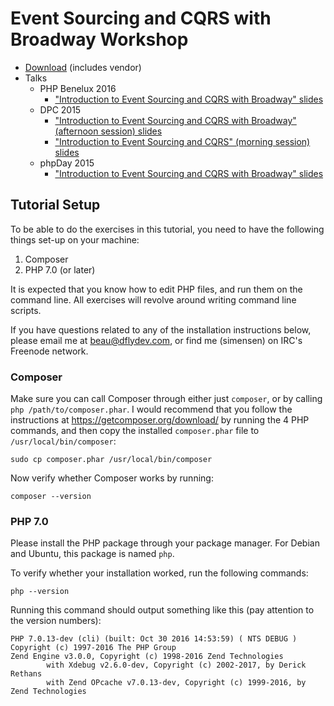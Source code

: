 # Event Sourcing and CQRS with Broadway Workshop

 * [Download](https://beau.io/es-cqrs-broadway-workshop.zip) (includes vendor)
 * Talks
   * PHP Benelux 2016
     * ["Introduction to Event Sourcing and CQRS with Broadway" slides](https://beau.io/talks/2016/01/29/introduction-to-event-sourcing-and-cqrs-with-broadway-phpbnl16/)
   * DPC 2015
     * ["Introduction to Event Sourcing and CQRS with Broadway" (afternoon session) slides](https://beau.io/talks/2015/06/25/introduction-to-event-sourcing-and-cqrs-with-broadway-dpc-2015)
     * ["Introduction to Event Sourcing and CQRS" (morning session) slides](https://beau.io/talks/2015/06/25/introduction-to-event-sourcing-and-cqrs-dpc-2015)
   * phpDay 2015
     * ["Introduction to Event Sourcing and CQRS with Broadway" slides](https://beau.io/talks/2015/05/15/introduction-to-event-sourcing-and-cqrs-with-broadway-phpday-2015)

## Tutorial Setup

To be able to do the exercises in this tutorial, you need to have the following things set-up on your machine:

1. Composer
2. PHP 7.0 (or later)

It is expected that you know how to edit PHP files, and run them on the command line. All exercises will revolve around writing command line scripts.

If you have questions related to any of the installation instructions below, please email me at beau@dflydev.com, or find me (simensen) on IRC's Freenode network.

### Composer

Make sure you can call Composer through either just `composer`, or by calling `php /path/to/composer.phar`. I would recommend that you follow the instructions at https://getcomposer.org/download/ by running the 4 PHP commands, and then copy the installed `composer.phar` file to `/usr/local/bin/composer`:

    sudo cp composer.phar /usr/local/bin/composer

Now verify whether Composer works by running:

    composer --version

### PHP 7.0

Please install the PHP package through your package manager. For Debian and Ubuntu, this package is named `php`.

To verify whether your installation worked, run the following commands:

    php --version

Running this command should output something like this (pay attention to the version numbers):

    PHP 7.0.13-dev (cli) (built: Oct 30 2016 14:53:59) ( NTS DEBUG )
    Copyright (c) 1997-2016 The PHP Group
    Zend Engine v3.0.0, Copyright (c) 1998-2016 Zend Technologies
            with Xdebug v2.6.0-dev, Copyright (c) 2002-2017, by Derick Rethans
            with Zend OPcache v7.0.13-dev, Copyright (c) 1999-2016, by Zend Technologies
